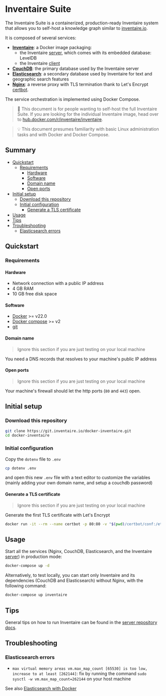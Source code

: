 # Inventaire Suite

The Inventaire Suite is a containerized, production-ready Inventaire system that allows you to self-host a knowledge graph similar to [inventaire.io](https://inventaire.io).

It is composed of several services:
* **[Inventaire](https://hub.docker.com/r/inventaire/inventaire)**: a Docker image packaging:
  * the Inventaire [server](https://git.inventaire.io/inventaire/), which comes with its embedded database: LevelDB
  * the Inventaire [client](https://git.inventaire.io/inventaire-client/)
* **[CouchDB](https://hub.docker.com/_/couchdb)**: the primary database used by the Inventaire server
* **[Elasticsearch](https://hub.docker.com/_/elasticsearch)**: a secondary database used by Inventaire for text and geographic search features
* **[Nginx](https://hub.docker.com/_/nginx)**: a reverse proxy with TLS termination thank to Let's Encrypt [certbot](https://hub.docker.com/r/certbot/certbot).

The service orchestration is implemented using Docker Compose.

> 🔧 This document is for people wanting to self-host the full Inventaire Suite. If you are looking for the individual Inventaire image, head over to [hub.docker.com/r/inventaire/inventaire](https://hub.docker.com/r/inventaire/inventaire).

> 💡 This document presumes familiarity with basic Linux administration tasks and with Docker and Docker Compose.

## Summary

<!-- START doctoc generated TOC please keep comment here to allow auto update -->
<!-- DON'T EDIT THIS SECTION, INSTEAD RE-RUN doctoc TO UPDATE -->

- [Quickstart](#quickstart)
  - [Requirements](#requirements)
    - [Hardware](#hardware)
    - [Software](#software)
    - [Domain name](#domain-name)
    - [Open ports](#open-ports)
- [Initial setup](#initial-setup)
  - [Download this repository](#download-this-repository)
  - [Initial configuration](#initial-configuration)
    - [Generate a TLS certificate](#generate-a-tls-certificate)
- [Usage](#usage)
- [Tips](#tips)
- [Troubleshooting](#troubleshooting)
  - [Elasticsearch errors](#elasticsearch-errors)

<!-- END doctoc generated TOC please keep comment here to allow auto update -->

## Quickstart
### Requirements
#### Hardware
* Network connection with a public IP address
* 4 GB RAM
* 10 GB free disk space

#### Software
* [Docker](https://docs.docker.com/get-started/get-docker/) >= v22.0
* [Docker compose](https://docs.docker.com/compose/gettingstarted/) >= v2
* [git](https://git-scm.com/)

#### Domain name
> Ignore this section if you are just testing on your local machine

You need a DNS records that resolves to your machine's public IP address

#### Open ports
> Ignore this section if you are just testing on your local machine

Your machine's firewall should let the http ports (`80` and `443`) open.

## Initial setup

### Download this repository
```sh
git clone https://git.inventaire.io/docker-inventaire.git
cd docker-inventaire
```

### Initial configuration
Copy the `dotenv` file to `.env`
```sh
cp dotenv .env
```
and open this new `.env` file with a text editor to customize the variables (mainly adding your own domain name, and setup a couchdb password)

#### Generate a TLS certificate
> Ignore this section if you are just testing on your local machine

Generate the first TLS certificate with Let's Encrypt

```sh
docker run -it --rm --name certbot -p 80:80 -v "$(pwd)/certbot/conf:/etc/letsencrypt" certbot/certbot certonly --standalone
```

## Usage

Start all the services (Nginx, CouchDB, Elasticsearch, and the Inventaire [server](https://git.inventaire.io/inventaire)) in production mode:
```sh
docker-compose up -d
```

Alternatively, to test locally, you can start only Inventaire and its dependencies (CouchDB and Elasticsearch) without Nginx, with the following command:
```sh
docker-compose up inventaire
```

## Tips

General tips on how to run Inventaire can be found in the [server repository docs](https://git.inventaire.io/inventaire/tree/main/docs).

## Troubleshooting

### Elasticsearch errors

- `max virtual memory areas vm.max_map_count [65530] is too low, increase to at least [262144]`: fix by running the command `sudo sysctl -w vm.max_map_count=262144` on your host machine

See also [Elasticsearch with Docker](https://www.elastic.co/guide/en/elasticsearch/reference/7.9/docker.html)

